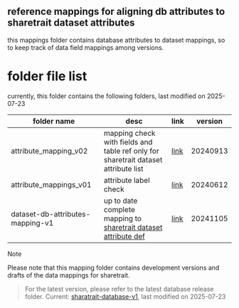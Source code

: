 ## reference mappings for aligning db attributes to sharetrait dataset attributes

this mappings folder contains database attributes to dataset mappings, so to keep track of data field mappings among versions. 

# folder file list

currently, this folder contains the following folders, last modified on 2025-07-23

| folder name | desc | link | version |
| --- | --- | --- | --- |
| attribute_mapping_v02 | mapping check with fields and table ref only for sharetrait dataset attribute list | [link](https://github.com/ShareTraitProject/ShareTraitDatabase/tree/main/mappings/attribute_mapping_v02) | 20240913 |
| attribute_mappings_v01 | attribute label check | [link](https://github.com/ShareTraitProject/ShareTraitDatabase/tree/main/mappings/attribute_mappings_v01) | 20240612 |
| dataset-db-attributes-mapping-v1 | up to date complete mapping to [sharetrait dataset attribute def](https://github.com/ShareTraitProject/ShareTrait/blob/main/ShareTrait_DB/v1.0.0/3_release/ShareTrait_MetaData_v1.0.0.csv) | [link](https://github.com/ShareTraitProject/ShareTraitDatabase/tree/main/mappings/dataset-db-attributes-mapping-v1) | 20241105 |



> [!NOTE] 
Please note that this mapping folder contains development versions and drafts of the data mappings for sharetrait.
> For the latest version, please refer to the latest database release folder. Current: [sharatrait-database-v1](https://github.com/ShareTraitProject/ShareTraitDatabase/tree/main/sharatrait-database-v1), last modified on 2025-07-23
